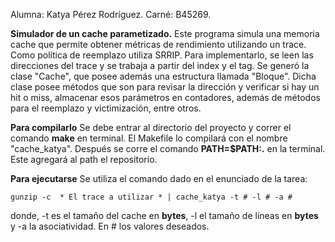 Alumna: Katya Pérez Rodríguez.
Carné: B45269.

**Simulador de un cache parametizado.**
Este programa simula una memoria cache que permite obtener métricas de rendimiento utilizando un trace. Como política de reemplazo utiliza SRRIP. Para implementarlo, se leen las direcciones del trace y se trabaja a partir del index y el tag. Se generó la clase "Cache", que posee además una estructura llamada "Bloque". Dicha clase posee métodos que son para revisar la dirección y verificar si hay un hit o miss, almacenar esos parámetros en contadores, además de métodos para el reemplazo y victimización, entre otros.

**Para compilarlo**
Se debe entrar al directorio del proyecto y correr el comando **make** en terminal. El Makefile lo compilará con el nombre "cache_katya". Después se corre el comando **PATH=$PATH:.** en la terminal. Este agregará al path el repositorio.

**Para ejecutarse**
Se utiliza el comando dado en el enunciado de la tarea:

    gunzip -c  * El trace a utilizar * | cache_katya -t # -l # -a #

  donde, -t es el tamaño del cache en **bytes**, -l el tamaño de líneas en **bytes** y -a la asociatividad. En # los valores deseados.

